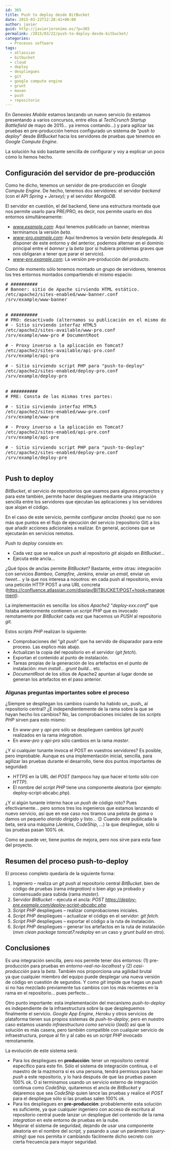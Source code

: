 ```yaml
---
id: 365
title: Push to deploy desde BitBucket
date: 2015-03-22T12:28:41+00:00
author: javier
guid: http://javierjeronimo.es/?p=365
permalink: /2015/03/22/push-to-deploy-desde-bitbucket/
categories:
  - Procesos software
tags:
  - atlassian
  - bitbucket
  - cloud
  - deploy
  - despliegues
  - git
  - google compute engine
  - grunt
  - maven
  - push
  - repositorio
---
```

En _Genexies Mobile_ estamos lanzando un nuevo servicio (lo estamos presentando a varios concursos, entre ellos al _TechCrunch Startup Battlefield_ de mayo de 2015&#8230; ya iremos contando&#8230;) y para agilizar las pruebas en pre-producción hemos configurado un sistema de &#8220;_push to deploy_&#8221; desde _BitBucket_ hacia los servidores de pruebas que tenemos en _Google Compute Engine_.

<!--more-->

La solución ha sido bastante sencilla de configurar y voy a explicar un poco cómo lo hemos hecho.

## Configuración del servidor de pre-producción

Como he dicho, tenemos un servidor de pre-producción en _Google Compute Engine_. De hecho, tenemos dos servidores: el servidor _backend_ (con el API _Spring_ + _Jersey);_ y el servidor _MongoDB._

El servidor en cuestión, el del backend, tiene una estructura montada que nos permite usarlo para PRE/PRO, es decir, nos permite usarlo en dos entornos simultáneamente:

  * _www.example.com_: Aquí tenemos publicado un banner, mientras terminamos la versión _beta_.
  * _www-pro.example.com_: Aquí tendremos la versión _beta_ desplegada. Al disponer de este entorno y del anterior, podemos alternar en el dominio principal entre el _banner_ y la _beta_ (por si hubiera problemas graves que nos obligaran a tener que parar el servicio).
  * _www-pre.example.com_: La versión pre-producción del producto.

Como de momento sólo tenemos montado un grupo de servidores, tenemos los tres entornos montados compartiendo el mismo espacio:

<pre># ##########
# Banner: sitio de Apache sirviendo HTML estático.
/etc/apache2/sites-enabled/www-banner.conf
/srv/example/www-banner


# ##########
# PRO: desactivado (alternamos su publicación en el mismo dominio que el banner anterior). Consta de dos partes (servicio) y una adicional ("push-to-deploy"):
# - Sitio sirviendo interfaz HTML5
/etc/apache2/sites-available/www-pro.conf
/srv/example/www-pro # DocumentRoot

# - Proxy inverso a la aplicación en Tomcat7
/etc/apache2/sites-available/api-pro.conf
/srv/example/api-pro

# - Sitio sirviendo script PHP para "push-to-deploy"
/etc/apache2/sites-enabled/deploy-pro.conf
/srv/example/deploy-pro


# ##########
# PRE: Consta de las mismas tres partes:

# - Sitio sirviendo interfaz HTML5
/etc/apache2/sites-enabled/www-pre.conf
/srv/example/www-pre

# - Proxy inverso a la aplicación en Tomcat7
/etc/apache2/sites-enabled/api-pre.conf
/srv/example/api-pre

# - Sitio sirviendo script PHP para "push-to-deploy"
/etc/apache2/sites-enabled/deploy-pre.conf
/srv/example/deploy-pre

</pre>

## Push to deploy

_BitBucket_, el servicio de repositorios que usamos para algunos proyectos y para este también, permite hacer despliegues mediante una integración sencilla entre los servidores que ejecutan las aplicaciones y los servidores que alojan el código.

En el caso de este servicio, permite configurar _anclas_ (_hooks_) que no son más que puntos en el flujo de ejecución del servicio (repositorio Git) a los que añadir acciones adicionales a realizar. En general, acciones que se ejecutarán en servicios remotos.

_Push to deploy_ consiste en:

  * Cada vez que se realice un _push_ al repositorio _git_ alojado en _BitBucket_&#8230;
  * Ejecuta este ancla&#8230;

¿Qué tipos de anclas permite _BitBucket?_ Bastante, entre otras: integración con servicios _Bamboo, Campfire, Jenkins,_ enviar un _email,_ enviar un _tweet&#8230;_ y la que nos interesa a nosotros: en cada push al repositorio, envía una petición HTTP POST a una URL concreta (<https://confluence.atlassian.com/display/BITBUCKET/POST+hook+management>).

La implementación es sencilla: los sitios _Apache2_ &#8220;_deploy-xxx.conf_&#8221; que listaba anteriormente contienen un _script PHP_ que es invocado remotamente por _BitBucket_ cada vez que hacemos un _PUSH_ al repositorio _git._

Estos _scripts PHP_ realizan lo siguiente:

  * Comprobaciones del &#8220;_git push_&#8221; que ha servido de disparador para este proceso. Las explico más abajo.
  * Actualizan la copia del repositorio en el servidor (_git fetch_).
  * Exportan el contenido al punto de instalación.
  * Tareas propias de la generación de los artefactos en el punto de instalación: _mvn install_&#8230; _grunt build_&#8230; etc.
  * _DocumentRoot_ de los sitios de Apache2 apuntan al lugar donde se generan los artefactos en el paso anterior.

### Algunas preguntas importantes sobre el proceso

¿Siempre se despliegan los cambios cuando ha habido un_ push_ al repositorio central? ¿E independientemente de la rama sobre la que se hayan hecho los cambios? No, las comprobaciones iniciales de los _scripts PHP_ sirven para esto mismo:

  * En _www-pre_ y _api-pre_ sólo se desplieguen cambios (_git push_) realizados en la rama _integration_.
  * En _www-pro_ y _api-pro_ sólo cambios en la rama _master_.

¿Y si cualquier tunante invoca el POST en vuestros servidores? Es posible, pero improbable. Aunque es una implementación inicial, sencilla, para agilizar las pruebas durante el desarrollo, tiene dos puntos importantes de seguridad:

  * _HTTPS_ en la URL del _POST_ (tampoco hay que hacer el tonto sólo con _HTTP)._
  * El nombre del _script PHP_ tiene una componente aleatoria (por ejemplo: deploy-script-abcabc.php).

¿Y si algún tunante interno hace un _push_ de código roto? Pues efectivamente&#8230; pero somos tres los ingenieros que estamos lanzando el nuevo servicio, así que en ese caso nos tiramos una pelota de goma o damos un pequeño _alarido dirigido_ y listo&#8230; 😉 Cuando esté publicada la beta, será una máquina (_Jenkins_, _CodeShip_, &#8230;) la que despliegue, sólo si las pruebas pasan 100% ok.

Como se puede ver, tiene puntos de mejora, pero nos sirve para esta fase del proyecto.

## Resumen del proceso push-to-deploy

El proceso completo quedaría de la siguiente forma:

  1. Ingeniero &#8211; realiza un _git push_ al repositorio central _BitBucket_. bien de código de pruebas (rama _integration)_ o bien algo ya probado y consensuado para subida (rama _master)._
  2. Servidor _BitBucket_ &#8211; ejecuta el ancla: _POST https://deploy-pre.example.com/deploy-script-abcabc.php_
  3. _Script PHP_ despliegues &#8211; realizar comprobaciones iniciales.
  4. _Script PHP_ despliegues &#8211; actualizar el código en el servidor: _git fetch_.
  5. _Script PHP_ despliegues &#8211; exportar el código a la ruta de instalación.
  6. _Script PHP_ despliegues &#8211; generar los artefactos en la ruta de instalación (_mvn clean package tomcat7:redeploy_ en un caso y _grunt build_ en otro).

## Conclusiones

Es una integración sencilla, pero nos permite tener dos entornos: (1) pre-producción para pruebas en _entorno-real-no-localhost_ y (2) _casi-producción_ para la _beta_. También nos proporciona una agilidad brutal ya que cualquier miembro del equipo puede desplegar una nueva versión de código en cuestión de segundos. Y como _git_ impide que hagas un _push_ si no has mezclado previamente tus cambios con los más recientes en la rama en el repositorio&#8230; pues perfecto&#8230;

Otro punto importante: esta implementación del mecanismo _push-to-deploy_ es independiente de la infraestructura sobre la que despleguemos finalmente el servicio. _Google App Engine_, _Heroku_ y otros servicios de plataforma tienen sus propios sistemas de _push-to-deploy_, pero en nuestro caso estamos usando _infraestructura como servicio_ (_IaaS_) así que la solución es más casera, pero también compatible con cualquier servicio de infraestructura, porque al fin y al cabo es un _script PHP_ invocado remotamente.

La evolución de este sistema será:

  * Para los despliegues en **producción**: tener un repositorio central específico para este fin. Sólo el sistema de integración continua, o el maestro de la mazmorra si es una persona, tendrá permisos para hacer _push_ a este repositorio, y lo hará después de que las pruebas pasen 100% ok. O si terminamos usando un servicio externo de integración continua como _CodeShip_, quitaremos el ancla de _BitBucket_ y dejaremos que sea _CodeShip_ quien lance las pruebas y realice el _POST_ para el despliegue sólo si las pruebas salen 100% ok.
  * Para los despliegues en **pre-producción**: probablemente esta solución es suficiente, ya que cualquier ingeniero con acceso de escritura al repositorio central puede lanzar un despliegue del contenido de la rama _integration_ en este entorno de pruebas en la nube.
  * Mejorar el sistema de seguridad, dejando de usar una componente aleatoria en el nombre del _script,_ y pasando a usar un parámetro (_query-string_) que nos permita ir cambiando fácilmente dicho secreto con cierta frecuencia para mayor seguridad.